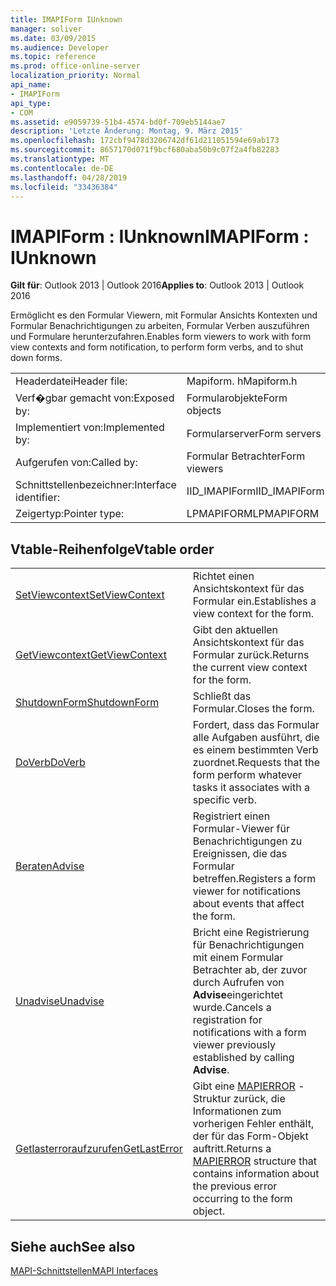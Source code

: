 ```yaml
---
title: IMAPIForm IUnknown
manager: soliver
ms.date: 03/09/2015
ms.audience: Developer
ms.topic: reference
ms.prod: office-online-server
localization_priority: Normal
api_name:
- IMAPIForm
api_type:
- COM
ms.assetid: e9059739-51b4-4574-bd0f-709eb5144ae7
description: 'Letzte Änderung: Montag, 9. März 2015'
ms.openlocfilehash: 172cbf9478d3206742df61d211051594e69ab173
ms.sourcegitcommit: 8657170d071f9bcf680aba50b9c07f2a4fb82283
ms.translationtype: MT
ms.contentlocale: de-DE
ms.lasthandoff: 04/28/2019
ms.locfileid: "33436384"
---
```

# <a name="imapiform--iunknown"></a><span data-ttu-id="6246f-103">IMAPIForm : IUnknown</span><span class="sxs-lookup"><span data-stu-id="6246f-103">IMAPIForm : IUnknown</span></span>

  
  
<span data-ttu-id="6246f-104">**Gilt für**: Outlook 2013 | Outlook 2016</span><span class="sxs-lookup"><span data-stu-id="6246f-104">**Applies to**: Outlook 2013 | Outlook 2016</span></span> 
  
<span data-ttu-id="6246f-105">Ermöglicht es den Formular Viewern, mit Formular Ansichts Kontexten und Formular Benachrichtigungen zu arbeiten, Formular Verben auszuführen und Formulare herunterzufahren.</span><span class="sxs-lookup"><span data-stu-id="6246f-105">Enables form viewers to work with form view contexts and form notification, to perform form verbs, and to shut down forms.</span></span>
  
|||
|:-----|:-----|
|<span data-ttu-id="6246f-106">Headerdatei</span><span class="sxs-lookup"><span data-stu-id="6246f-106">Header file:</span></span>  <br/> |<span data-ttu-id="6246f-107">Mapiform. h</span><span class="sxs-lookup"><span data-stu-id="6246f-107">Mapiform.h</span></span>  <br/> |
|<span data-ttu-id="6246f-108">Verf�gbar gemacht von:</span><span class="sxs-lookup"><span data-stu-id="6246f-108">Exposed by:</span></span>  <br/> |<span data-ttu-id="6246f-109">Formularobjekte</span><span class="sxs-lookup"><span data-stu-id="6246f-109">Form objects</span></span>  <br/> |
|<span data-ttu-id="6246f-110">Implementiert von:</span><span class="sxs-lookup"><span data-stu-id="6246f-110">Implemented by:</span></span>  <br/> |<span data-ttu-id="6246f-111">Formularserver</span><span class="sxs-lookup"><span data-stu-id="6246f-111">Form servers</span></span>  <br/> |
|<span data-ttu-id="6246f-112">Aufgerufen von:</span><span class="sxs-lookup"><span data-stu-id="6246f-112">Called by:</span></span>  <br/> |<span data-ttu-id="6246f-113">Formular Betrachter</span><span class="sxs-lookup"><span data-stu-id="6246f-113">Form viewers</span></span>  <br/> |
|<span data-ttu-id="6246f-114">Schnittstellenbezeichner:</span><span class="sxs-lookup"><span data-stu-id="6246f-114">Interface identifier:</span></span>  <br/> |<span data-ttu-id="6246f-115">IID_IMAPIForm</span><span class="sxs-lookup"><span data-stu-id="6246f-115">IID_IMAPIForm</span></span>  <br/> |
|<span data-ttu-id="6246f-116">Zeigertyp:</span><span class="sxs-lookup"><span data-stu-id="6246f-116">Pointer type:</span></span>  <br/> |<span data-ttu-id="6246f-117">LPMAPIFORM</span><span class="sxs-lookup"><span data-stu-id="6246f-117">LPMAPIFORM</span></span>  <br/> |
   
## <a name="vtable-order"></a><span data-ttu-id="6246f-118">Vtable-Reihenfolge</span><span class="sxs-lookup"><span data-stu-id="6246f-118">Vtable order</span></span>

|||
|:-----|:-----|
|[<span data-ttu-id="6246f-119">SetViewcontext</span><span class="sxs-lookup"><span data-stu-id="6246f-119">SetViewContext</span></span>](imapiform-setviewcontext.md) <br/> |<span data-ttu-id="6246f-120">Richtet einen Ansichtskontext für das Formular ein.</span><span class="sxs-lookup"><span data-stu-id="6246f-120">Establishes a view context for the form.</span></span>  <br/> |
|[<span data-ttu-id="6246f-121">GetViewcontext</span><span class="sxs-lookup"><span data-stu-id="6246f-121">GetViewContext</span></span>](imapiform-getviewcontext.md) <br/> |<span data-ttu-id="6246f-122">Gibt den aktuellen Ansichtskontext für das Formular zurück.</span><span class="sxs-lookup"><span data-stu-id="6246f-122">Returns the current view context for the form.</span></span>  <br/> |
|[<span data-ttu-id="6246f-123">ShutdownForm</span><span class="sxs-lookup"><span data-stu-id="6246f-123">ShutdownForm</span></span>](imapiform-shutdownform.md) <br/> |<span data-ttu-id="6246f-124">Schließt das Formular.</span><span class="sxs-lookup"><span data-stu-id="6246f-124">Closes the form.</span></span>  <br/> |
|[<span data-ttu-id="6246f-125">DoVerb</span><span class="sxs-lookup"><span data-stu-id="6246f-125">DoVerb</span></span>](imapiform-doverb.md) <br/> |<span data-ttu-id="6246f-126">Fordert, dass das Formular alle Aufgaben ausführt, die es einem bestimmten Verb zuordnet.</span><span class="sxs-lookup"><span data-stu-id="6246f-126">Requests that the form perform whatever tasks it associates with a specific verb.</span></span>  <br/> |
|[<span data-ttu-id="6246f-127">Beraten</span><span class="sxs-lookup"><span data-stu-id="6246f-127">Advise</span></span>](imapiform-advise.md) <br/> |<span data-ttu-id="6246f-128">Registriert einen Formular-Viewer für Benachrichtigungen zu Ereignissen, die das Formular betreffen.</span><span class="sxs-lookup"><span data-stu-id="6246f-128">Registers a form viewer for notifications about events that affect the form.</span></span>  <br/> |
|[<span data-ttu-id="6246f-129">Unadvise</span><span class="sxs-lookup"><span data-stu-id="6246f-129">Unadvise</span></span>](imapiform-unadvise.md) <br/> |<span data-ttu-id="6246f-130">Bricht eine Registrierung für Benachrichtigungen mit einem Formular Betrachter ab, der zuvor durch Aufrufen von **Advise**eingerichtet wurde.</span><span class="sxs-lookup"><span data-stu-id="6246f-130">Cancels a registration for notifications with a form viewer previously established by calling **Advise**.</span></span>  <br/> |
|[<span data-ttu-id="6246f-131">Getlasterroraufzurufen</span><span class="sxs-lookup"><span data-stu-id="6246f-131">GetLastError</span></span>](imapiform-getlasterror.md) <br/> |<span data-ttu-id="6246f-132">Gibt eine [MAPIERROR](mapierror.md) -Struktur zurück, die Informationen zum vorherigen Fehler enthält, der für das Form-Objekt auftritt.</span><span class="sxs-lookup"><span data-stu-id="6246f-132">Returns a [MAPIERROR](mapierror.md) structure that contains information about the previous error occurring to the form object.</span></span>  <br/> |
   
## <a name="see-also"></a><span data-ttu-id="6246f-133">Siehe auch</span><span class="sxs-lookup"><span data-stu-id="6246f-133">See also</span></span>



[<span data-ttu-id="6246f-134">MAPI-Schnittstellen</span><span class="sxs-lookup"><span data-stu-id="6246f-134">MAPI Interfaces</span></span>](mapi-interfaces.md)

